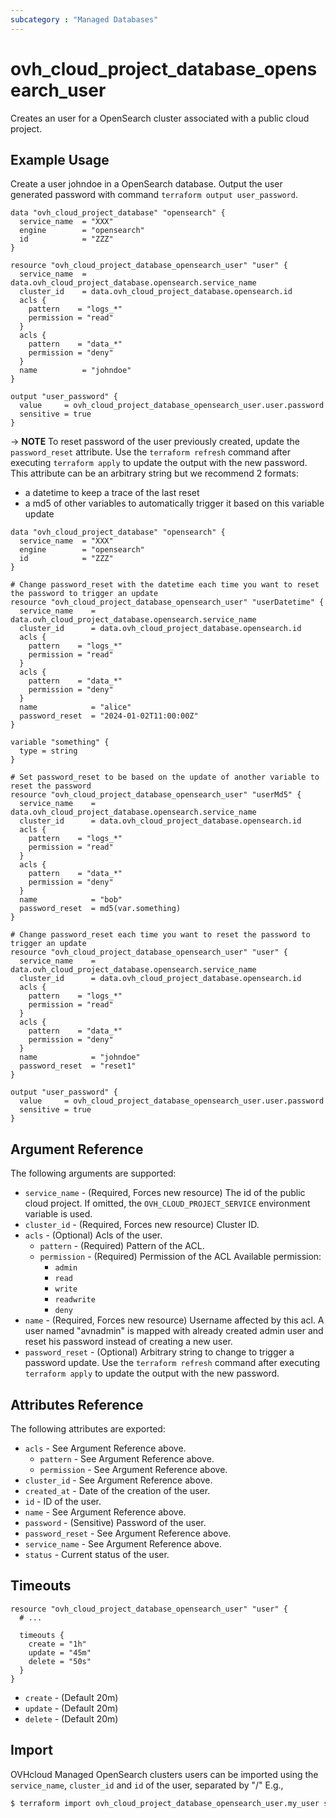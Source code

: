 ```yaml
---
subcategory : "Managed Databases"
---
```


# ovh_cloud_project_database_opensearch_user

Creates an user for a OpenSearch cluster associated with a public cloud project.

## Example Usage

Create a user johndoe in a OpenSearch database.
Output the user generated password with command `terraform output user_password`.

```hcl
data "ovh_cloud_project_database" "opensearch" {
  service_name  = "XXX"
  engine        = "opensearch"
  id            = "ZZZ"
}

resource "ovh_cloud_project_database_opensearch_user" "user" {
  service_name  = data.ovh_cloud_project_database.opensearch.service_name
  cluster_id    = data.ovh_cloud_project_database.opensearch.id
  acls {
    pattern    = "logs_*"
    permission = "read"
  }
  acls {
    pattern    = "data_*"
    permission = "deny"
  }
  name          = "johndoe"
}

output "user_password" {
  value     = ovh_cloud_project_database_opensearch_user.user.password
  sensitive = true
}
```

-> __NOTE__ To reset password of the user previously created, update the `password_reset` attribute.
Use the `terraform refresh` command after executing `terraform apply` to update the output with the new password.
This attribute can be an arbitrary string but we recommend 2 formats:
- a datetime to keep a trace of the last reset
- a md5 of other variables to automatically trigger it based on this variable update
```hcl
data "ovh_cloud_project_database" "opensearch" {
  service_name  = "XXX"
  engine        = "opensearch"
  id            = "ZZZ"
}

# Change password_reset with the datetime each time you want to reset the password to trigger an update
resource "ovh_cloud_project_database_opensearch_user" "userDatetime" {
  service_name    = data.ovh_cloud_project_database.opensearch.service_name
  cluster_id      = data.ovh_cloud_project_database.opensearch.id
  acls {
    pattern    = "logs_*"
    permission = "read"
  }
  acls {
    pattern    = "data_*"
    permission = "deny"
  }
  name            = "alice"
  password_reset  = "2024-01-02T11:00:00Z"
}

variable "something" {
  type = string
}

# Set password_reset to be based on the update of another variable to reset the password
resource "ovh_cloud_project_database_opensearch_user" "userMd5" {
  service_name    = data.ovh_cloud_project_database.opensearch.service_name
  cluster_id      = data.ovh_cloud_project_database.opensearch.id
  acls {
    pattern    = "logs_*"
    permission = "read"
  }
  acls {
    pattern    = "data_*"
    permission = "deny"
  }
  name            = "bob"
  password_reset  = md5(var.something)
}

# Change password_reset each time you want to reset the password to trigger an update
resource "ovh_cloud_project_database_opensearch_user" "user" {
  service_name    = data.ovh_cloud_project_database.opensearch.service_name
  cluster_id      = data.ovh_cloud_project_database.opensearch.id
  acls {
    pattern    = "logs_*"
    permission = "read"
  }
  acls {
    pattern    = "data_*"
    permission = "deny"
  }
  name            = "johndoe"
  password_reset  = "reset1"
}

output "user_password" {
  value     = ovh_cloud_project_database_opensearch_user.user.password
  sensitive = true
}
```

## Argument Reference

The following arguments are supported:

* `service_name` - (Required, Forces new resource) The id of the public cloud project. If omitted,
  the `OVH_CLOUD_PROJECT_SERVICE` environment variable is used.
* `cluster_id` - (Required, Forces new resource) Cluster ID.
* `acls` - (Optional) Acls of the user.
  * `pattern` - (Required) Pattern of the ACL.
  * `permission` - (Required) Permission of the ACL
  Available permission:
    * `admin`
    * `read`
    * `write`
    * `readwrite`
    * `deny`
* `name` - (Required, Forces new resource) Username affected by this acl. A user named "avnadmin" is mapped with already created admin user and reset his password instead of creating a new user.
* `password_reset` - (Optional) Arbitrary string to change to trigger a password update. Use the `terraform refresh` command after executing `terraform apply` to update the output with the new password.

## Attributes Reference

The following attributes are exported:

* `acls` - See Argument Reference above.
  * `pattern` - See Argument Reference above.
  * `permission` - See Argument Reference above.
* `cluster_id` - See Argument Reference above.
* `created_at` - Date of the creation of the user.
* `id` - ID of the user.
* `name` - See Argument Reference above.
* `password` - (Sensitive) Password of the user.
* `password_reset` - See Argument Reference above.
* `service_name` - See Argument Reference above.
* `status` - Current status of the user.

## Timeouts

```hcl
resource "ovh_cloud_project_database_opensearch_user" "user" {
  # ...

  timeouts {
    create = "1h"
    update = "45m"
    delete = "50s"
  }
}
```
* `create` - (Default 20m)
* `update` - (Default 20m)
* `delete` - (Default 20m)

## Import

OVHcloud Managed OpenSearch clusters users can be imported using the `service_name`, `cluster_id` and `id` of the user, separated by "/" E.g.,

```bash
$ terraform import ovh_cloud_project_database_opensearch_user.my_user service_name/cluster_id/id
```
